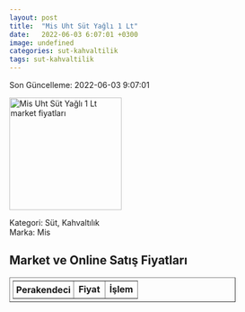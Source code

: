 ```yaml
---
layout: post
title:  "Mis Uht Süt Yağlı 1 Lt"
date:   2022-06-03 6:07:01 +0300
image: undefined
categories: sut-kahvaltilik
tags: sut-kahvaltilik
---
```


Son Güncelleme: 2022-06-03 9:07:01

<img src="undefined" width="200" alt="Mis Uht Süt Yağlı 1 Lt market fiyatları" />

Kategori: Süt, Kahvaltılık
<br />
Marka: Mis

<h2>Market ve Online Satış Fiyatları</h2>

<table border="1" style="padding: 5px;width:80%;">
  <tr>
    <td style="padding: 5px;"><strong>Perakendeci</strong></td>
    <td><strong>Fiyat</strong></td>
    <td><strong>İşlem</strong></td>
  </tr>
  
</table>
